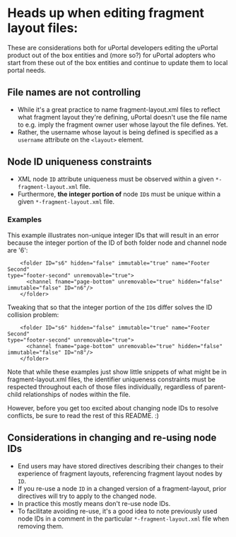 Heads up when editing fragment layout files:
============================================

These are considerations both for uPortal developers editing the uPortal product out of the box entities and (more so?) for uPortal adopters who start from these out of the box entities and continue to update them to local portal needs.

File names are not controlling
------------------------------

* While it's a great practice to name fragment-layout.xml files to reflect what fragment layout they're defining, uPortal doesn't use the file name to e.g. imply the fragment owner user whose layout the file defines.  Yet.
* Rather, the username whose layout is being defined is specified as a `username` attribute on the `<layout>` element.

Node ID uniqueness constraints
------------------------------

* XML node `ID` attribute uniqueness must be observed within a given `*-fragment-layout.xml` file.
* Furthermore, **the integer portion of** node `ID`s must be unique within a given `*-fragment-layout.xml` file.

### Examples

This example illustrates non-unique integer IDs that will result in an error because the integer portion of the ID of both folder node and channel node are '6':

```
    <folder ID="s6" hidden="false" immutable="true" name="Footer Second"
type="footer-second" unremovable="true">
      <channel fname="page-bottom" unremovable="true" hidden="false"
immutable="false" ID="n6"/>
    </folder>
```

Tweaking that so that the integer portion of the `ID`s differ solves the ID collision problem:

```
    <folder ID="s6" hidden="false" immutable="true" name="Footer Second"
type="footer-second" unremovable="true">
      <channel fname="page-bottom" unremovable="true" hidden="false"
immutable="false" ID="n8"/>
    </folder>
```

Note that while these examples just show little snippets of what might be in fragment-layout.xml files, the identifier uniqueness constraints must be respected throughout each of those files individually, regardless of parent-child relationships of nodes within the file.

However, before you get too excited about changing node IDs to resolve conflicts, be sure to read the rest of this README. :)

Considerations in changing and re-using node IDs
------------------------------------------------

* End users may have stored directives describing their changes to their experience of fragment layouts, referencing fragment layout nodes by `ID`.
* If you re-use a node `ID` in a changed version of a fragment-layout, prior directives will try to apply to the changed node.
* In practice this mostly means don't re-use node IDs.
* To facilitate avoiding re-use, it's a good idea to note previously used node IDs in a comment in the particular `*-fragment-layout.xml` file when removing them.
